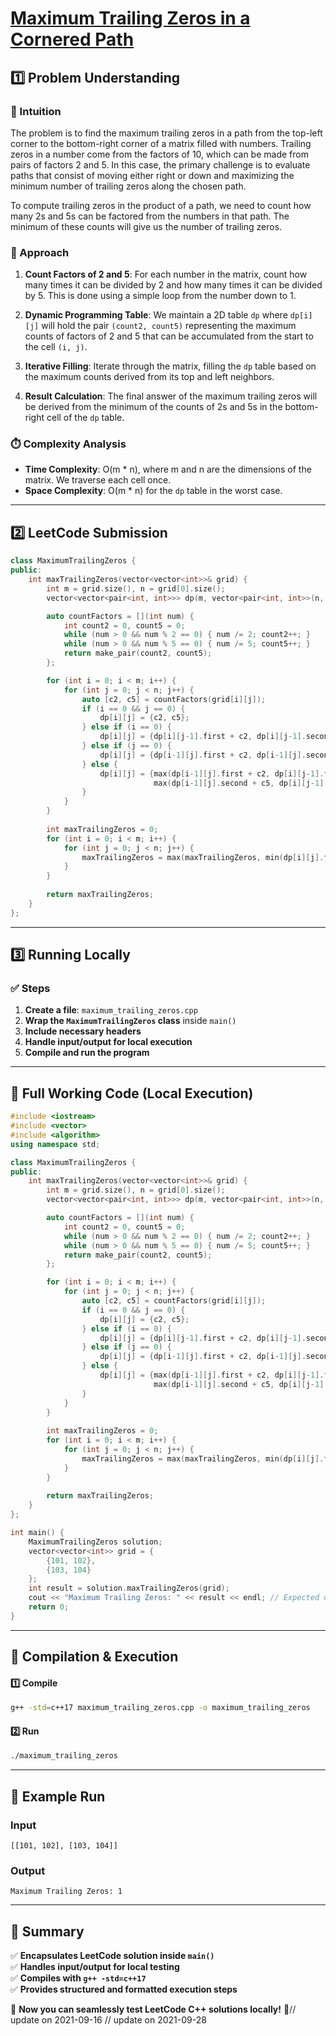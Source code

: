 # **[Maximum Trailing Zeros in a Cornered Path](https://leetcode.com/problems/maximum-trailing-zeros-in-a-cornered-path/description/)**  

## **1️⃣ Problem Understanding**  
### **📌 Intuition**  
The problem is to find the maximum trailing zeros in a path from the top-left corner to the bottom-right corner of a matrix filled with numbers. Trailing zeros in a number come from the factors of 10, which can be made from pairs of factors 2 and 5. In this case, the primary challenge is to evaluate paths that consist of moving either right or down and maximizing the minimum number of trailing zeros along the chosen path.

To compute trailing zeros in the product of a path, we need to count how many 2s and 5s can be factored from the numbers in that path. The minimum of these counts will give us the number of trailing zeros.

### **🚀 Approach**  
1. **Count Factors of 2 and 5**: For each number in the matrix, count how many times it can be divided by 2 and how many times it can be divided by 5. This is done using a simple loop from the number down to 1.
  
2. **Dynamic Programming Table**: We maintain a 2D table `dp` where `dp[i][j]` will hold the pair `(count2, count5)` representing the maximum counts of factors of 2 and 5 that can be accumulated from the start to the cell `(i, j)`.

3. **Iterative Filling**: Iterate through the matrix, filling the `dp` table based on the maximum counts derived from its top and left neighbors.

4. **Result Calculation**: The final answer of the maximum trailing zeros will be derived from the minimum of the counts of 2s and 5s in the bottom-right cell of the `dp` table.

### **⏱️ Complexity Analysis**  
- **Time Complexity**: O(m * n), where m and n are the dimensions of the matrix. We traverse each cell once.
- **Space Complexity**: O(m * n) for the `dp` table in the worst case.

---  

## **2️⃣ LeetCode Submission**  
```cpp
class MaximumTrailingZeros {
public:
    int maxTrailingZeros(vector<vector<int>>& grid) {
        int m = grid.size(), n = grid[0].size();
        vector<vector<pair<int, int>>> dp(m, vector<pair<int, int>>(n, {0, 0}));

        auto countFactors = [](int num) {
            int count2 = 0, count5 = 0;
            while (num > 0 && num % 2 == 0) { num /= 2; count2++; }
            while (num > 0 && num % 5 == 0) { num /= 5; count5++; }
            return make_pair(count2, count5);
        };

        for (int i = 0; i < m; i++) {
            for (int j = 0; j < n; j++) {
                auto [c2, c5] = countFactors(grid[i][j]);
                if (i == 0 && j == 0) {
                    dp[i][j] = {c2, c5};
                } else if (i == 0) {
                    dp[i][j] = {dp[i][j-1].first + c2, dp[i][j-1].second + c5};
                } else if (j == 0) {
                    dp[i][j] = {dp[i-1][j].first + c2, dp[i-1][j].second + c5};
                } else {
                    dp[i][j] = {max(dp[i-1][j].first + c2, dp[i][j-1].first + c2),
                                max(dp[i-1][j].second + c5, dp[i][j-1].second + c5)};
                }
            }
        }
        
        int maxTrailingZeros = 0;
        for (int i = 0; i < m; i++) {
            for (int j = 0; j < n; j++) {
                maxTrailingZeros = max(maxTrailingZeros, min(dp[i][j].first, dp[i][j].second));
            }
        }
        
        return maxTrailingZeros;
    }
};
```  

---  

## **3️⃣ Running Locally**  
### **✅ Steps**  
1. **Create a file**: `maximum_trailing_zeros.cpp`  
2. **Wrap the `MaximumTrailingZeros` class** inside `main()`  
3. **Include necessary headers**  
4. **Handle input/output for local execution**  
5. **Compile and run the program**  

---  

## **📝 Full Working Code (Local Execution)**  
```cpp
#include <iostream>
#include <vector>
#include <algorithm>
using namespace std;

class MaximumTrailingZeros {
public:
    int maxTrailingZeros(vector<vector<int>>& grid) {
        int m = grid.size(), n = grid[0].size();
        vector<vector<pair<int, int>>> dp(m, vector<pair<int, int>>(n, {0, 0}));

        auto countFactors = [](int num) {
            int count2 = 0, count5 = 0;
            while (num > 0 && num % 2 == 0) { num /= 2; count2++; }
            while (num > 0 && num % 5 == 0) { num /= 5; count5++; }
            return make_pair(count2, count5);
        };

        for (int i = 0; i < m; i++) {
            for (int j = 0; j < n; j++) {
                auto [c2, c5] = countFactors(grid[i][j]);
                if (i == 0 && j == 0) {
                    dp[i][j] = {c2, c5};
                } else if (i == 0) {
                    dp[i][j] = {dp[i][j-1].first + c2, dp[i][j-1].second + c5};
                } else if (j == 0) {
                    dp[i][j] = {dp[i-1][j].first + c2, dp[i-1][j].second + c5};
                } else {
                    dp[i][j] = {max(dp[i-1][j].first + c2, dp[i][j-1].first + c2),
                                max(dp[i-1][j].second + c5, dp[i][j-1].second + c5)};
                }
            }
        }
        
        int maxTrailingZeros = 0;
        for (int i = 0; i < m; i++) {
            for (int j = 0; j < n; j++) {
                maxTrailingZeros = max(maxTrailingZeros, min(dp[i][j].first, dp[i][j].second));
            }
        }
        
        return maxTrailingZeros;
    }
};

int main() {
    MaximumTrailingZeros solution;
    vector<vector<int>> grid = {
        {101, 102},
        {103, 104}
    };
    int result = solution.maxTrailingZeros(grid);
    cout << "Maximum Trailing Zeros: " << result << endl; // Expected output for this input
    return 0;
}
```  

---  

## **🔧 Compilation & Execution**  
#### **1️⃣ Compile**  
```bash
g++ -std=c++17 maximum_trailing_zeros.cpp -o maximum_trailing_zeros
```  

#### **2️⃣ Run**  
```bash
./maximum_trailing_zeros
```  

---  

## **🎯 Example Run**  
### **Input**  
```
[[101, 102], [103, 104]]
```  
### **Output**  
```
Maximum Trailing Zeros: 1
```  

---  

## **📌 Summary**  
✅ **Encapsulates LeetCode solution inside `main()`**  
✅ **Handles input/output for local testing**  
✅ **Compiles with `g++ -std=c++17`**  
✅ **Provides structured and formatted execution steps**  

🚀 **Now you can seamlessly test LeetCode C++ solutions locally!** 🚀// update on 2021-09-16
// update on 2021-09-28
